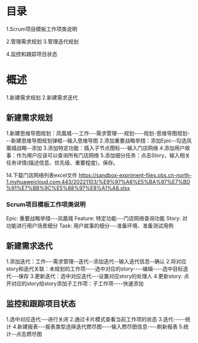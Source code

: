 # 目录
1.Scrum项目模板工作项类说明

2.管理需求规划
3.管理迭代规划

4.监控和跟踪项目状态

# 概述
1.新建需求规划
2.新建需求迭代

## 新建需求规划
1.新建思维导图规划：凤凰城---工作---需求管理---规划----规划-思维导图规划---新建思维导图规划弹框--输入思维导图
2.添加重要战略举措：添加Epic--勾选凤凰城战略--添加
3.添加特定功能：插入子节点图标---输入门店网络
4.添加用户故事：作为用户应该可以查询所有门店网络
5.添加细分任务：点击Story，输入相关任务详情(描述信息、优先级、重要程度)，保存。


14.下载门店网络列表excel文件
https://sandbox-expriment-files.obs.cn-north-1.myhuaweicloud.com:443/20221103/%E9%97%A8%E5%BA%97%E7%BD%91%E7%BB%9C%E5%88%97%E8%A1%A8.xlsx



### Scrum项目模板工作项类说明
Epic: 重要战略举措---凤凰城
Feature: 特定功能---门店网络查询功能
Story: 对功能进行用户场景细分
Task:  用户故事的细分---准备环境、准备测试用例

## 新建需求迭代

1.添加迭代：工作---需求管理--迭代--添加迭代--输入迭代信息--确认
2.将对应story和迭代关联：未规划的工作项----选中对应的story----编辑----选中目标迭代---保存
3.更新迭代：选中对应迭代---设置对应story的处理人
4.更新story: 点开对应的story给story添加子工作项：子工作项----快速添加

## 监控和跟踪项目状态
1.选中对应迭代---进行关闭
2.通过卡片模式查看当前工作项的状态
3.迭代-----统计
4.新建报表---报表类型选择迭代燃尽图----输入燃尽图信息----刷新报表
5.统计--点击燃尽图